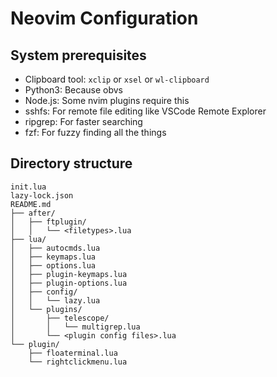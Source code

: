 # Neovim Configuration

## System prerequisites

- Clipboard tool: `xclip` or `xsel` or `wl-clipboard`
- Python3: Because obvs
- Node.js: Some nvim plugins require this
- sshfs: For remote file editing like VSCode Remote Explorer
- ripgrep: For faster searching
- fzf: For fuzzy finding all the things

## Directory structure

```
init.lua
lazy-lock.json
README.md
├── after/
│   ├── ftplugin/
│   │   └── <filetypes>.lua
├── lua/
│   ├── autocmds.lua
│   ├── keymaps.lua
│   ├── options.lua
│   ├── plugin-keymaps.lua
│   ├── plugin-options.lua
│   ├── config/
│   │   └── lazy.lua
│   └── plugins/
│       ├── telescope/
│       │   └── multigrep.lua
│       └── <plugin config files>.lua
└── plugin/
    ├── floaterminal.lua
    └── rightclickmenu.lua
```
